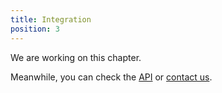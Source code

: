 ```yaml
---
title: Integration
position: 3
---
```


We are working on this chapter.

Meanwhile, you can check the [API](/api/general-concepts) or [contact us](mailto:contact@hubrise.com).
